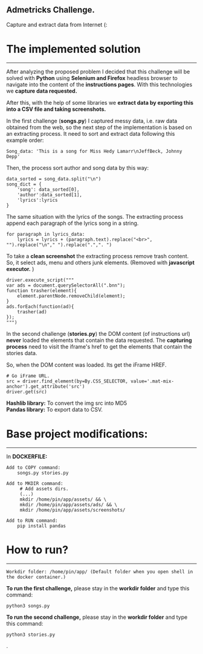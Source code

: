 ## Admetricks Challenge.
Capture and extract data from Internet (:

# The implemented solution
***
After analyzing the proposed problem I decided that this challenge will be solved with **Python** using **Selenium and Firefox** headless browser to navigate into the 
content of the **instructions pages**. With this technologies we **capture data requested.**

After this, with the help of some libraries we **extract data by exporting this into a CSV file and taking screenshots.**

In the first challenge (**songs.py**) I captured messy data, i.e. raw data obtained from the web, so the next step of the implementation is based on an extracting process. It need to sort and extract data following this example order:

    Song_data: 'This is a song for Miss Hedy Lamarr\nJeffBeck, Johnny Depp'

Then, the process sort author and song data by this way:

    data_sorted = song_data.split("\n")
    song_dict = {
        'song': data_sorted[0],
        'author':data_sorted[1],
        'lyrics':lyrics
    }

The same situation with the lyrics of the songs. The extracting process append each paragraph of the lyrics song in a string.

    for paragraph in lyrics_data:
        lyrics = lyrics + (paragraph.text).replace("<br>", "").replace("\n"," ").replace(".",". ")
 
 To take a **clean screenshot**  the extracting process remove trash content. So, it select ads, menu and others junk elements. (Removed with **javascript executor.** )
    
    driver.execute_script("""
    var ads = document.querySelectorAll(".bnn");
    function trasher(element){
        element.parentNode.removeChild(element);
    }
    ads.forEach(function(ad){
        trasher(ad)
    });
    """)
    
In the second challenge (**stories.py**) the DOM content (of instructions url) **never** loaded the elements that contain the data requested. The **capturing process** need to visit the iframe's href to get the elements that contain the stories data.

So, when the DOM content was loaded. Its get the iFrame HREF.

    # Go iFrame URL.
    src = driver.find_element(by=By.CSS_SELECTOR, value='.mat-mix-anchor').get_attribute('src')
    driver.get(src)

**Hashlib library:** To convert the img src into MD5<br>
**Pandas library:** To export data to CSV.

# Base project modifications:
***
In **DOCKERFILE:**

    Add to COPY command:
        songs.py stories.py
    
    Add to MKDIR command:
         # Add assets dirs.
         (...)
         mkdir /home/pin/app/assets/ && \
         mkdir /home/pin/app/assets/ads/ && \
         mkdir /home/pin/app/assets/screenshots/
         
    Add to RUN command:
        pip install pandas
        
# How to run?
***

    Workdir folder: /home/pin/app/ (Default folder when you open shell in the docker container.)

**To run the first challenge,** please stay in the **workdir folder** and type this command:

    python3 songs.py

**To run the second challenge,** please stay in the **workdir folder** and type this command:

    python3 stories.py

.


